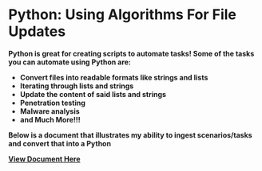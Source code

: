 <h1>Python: Using Algorithms For File Updates</h1>

<b>Python is great for creating scripts to automate tasks! Some of the tasks you can automate using Python are:

- Convert files into readable formats like strings and lists
- Iterating through lists and strings
- Update the content of said lists and strings
- Penetration testing
- Malware analysis
- and Much More!!!

Below is a document that illustrates my ability to ingest scenarios/tasks and convert that into a Python 
</b>

<b>[View Document Here](https://docs.google.com/document/d/1oM-hhkvCIINZ7Exmu9ndhNDx6MJg1I-MEdneyrGZMhM/edit?usp=sharing&resourcekey=0-CdbBWJiHo5eNxJEinDlENQ)</b>

<br />


<!--
 ```diff
- text in red
+ text in green
! text in orange
# text in gray
@@ text in purple (and bold)@@
```
--!>
